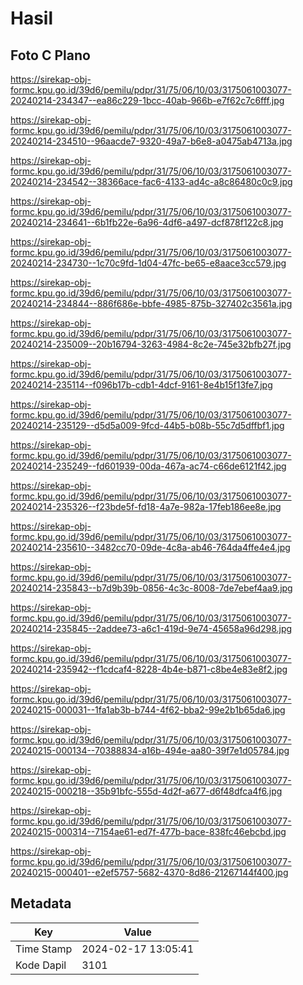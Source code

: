 # Hasil

## Foto C Plano

https://sirekap-obj-formc.kpu.go.id/39d6/pemilu/pdpr/31/75/06/10/03/3175061003077-20240214-234347--ea86c229-1bcc-40ab-966b-e7f62c7c6fff.jpg

https://sirekap-obj-formc.kpu.go.id/39d6/pemilu/pdpr/31/75/06/10/03/3175061003077-20240214-234510--96aacde7-9320-49a7-b6e8-a0475ab4713a.jpg

https://sirekap-obj-formc.kpu.go.id/39d6/pemilu/pdpr/31/75/06/10/03/3175061003077-20240214-234542--38366ace-fac6-4133-ad4c-a8c86480c0c9.jpg

https://sirekap-obj-formc.kpu.go.id/39d6/pemilu/pdpr/31/75/06/10/03/3175061003077-20240214-234641--6b1fb22e-6a96-4df6-a497-dcf878f122c8.jpg

https://sirekap-obj-formc.kpu.go.id/39d6/pemilu/pdpr/31/75/06/10/03/3175061003077-20240214-234730--1c70c9fd-1d04-47fc-be65-e8aace3cc579.jpg

https://sirekap-obj-formc.kpu.go.id/39d6/pemilu/pdpr/31/75/06/10/03/3175061003077-20240214-234844--886f686e-bbfe-4985-875b-327402c3561a.jpg

https://sirekap-obj-formc.kpu.go.id/39d6/pemilu/pdpr/31/75/06/10/03/3175061003077-20240214-235009--20b16794-3263-4984-8c2e-745e32bfb27f.jpg

https://sirekap-obj-formc.kpu.go.id/39d6/pemilu/pdpr/31/75/06/10/03/3175061003077-20240214-235114--f096b17b-cdb1-4dcf-9161-8e4b15f13fe7.jpg

https://sirekap-obj-formc.kpu.go.id/39d6/pemilu/pdpr/31/75/06/10/03/3175061003077-20240214-235129--d5d5a009-9fcd-44b5-b08b-55c7d5dffbf1.jpg

https://sirekap-obj-formc.kpu.go.id/39d6/pemilu/pdpr/31/75/06/10/03/3175061003077-20240214-235249--fd601939-00da-467a-ac74-c66de6121f42.jpg

https://sirekap-obj-formc.kpu.go.id/39d6/pemilu/pdpr/31/75/06/10/03/3175061003077-20240214-235326--f23bde5f-fd18-4a7e-982a-17feb186ee8e.jpg

https://sirekap-obj-formc.kpu.go.id/39d6/pemilu/pdpr/31/75/06/10/03/3175061003077-20240214-235610--3482cc70-09de-4c8a-ab46-764da4ffe4e4.jpg

https://sirekap-obj-formc.kpu.go.id/39d6/pemilu/pdpr/31/75/06/10/03/3175061003077-20240214-235843--b7d9b39b-0856-4c3c-8008-7de7ebef4aa9.jpg

https://sirekap-obj-formc.kpu.go.id/39d6/pemilu/pdpr/31/75/06/10/03/3175061003077-20240214-235845--2addee73-a6c1-419d-9e74-45658a96d298.jpg

https://sirekap-obj-formc.kpu.go.id/39d6/pemilu/pdpr/31/75/06/10/03/3175061003077-20240214-235942--f1cdcaf4-8228-4b4e-b871-c8be4e83e8f2.jpg

https://sirekap-obj-formc.kpu.go.id/39d6/pemilu/pdpr/31/75/06/10/03/3175061003077-20240215-000031--1fa1ab3b-b744-4f62-bba2-99e2b1b65da6.jpg

https://sirekap-obj-formc.kpu.go.id/39d6/pemilu/pdpr/31/75/06/10/03/3175061003077-20240215-000134--70388834-a16b-494e-aa80-39f7e1d05784.jpg

https://sirekap-obj-formc.kpu.go.id/39d6/pemilu/pdpr/31/75/06/10/03/3175061003077-20240215-000218--35b91bfc-555d-4d2f-a677-d6f48dfca4f6.jpg

https://sirekap-obj-formc.kpu.go.id/39d6/pemilu/pdpr/31/75/06/10/03/3175061003077-20240215-000314--7154ae61-ed7f-477b-bace-838fc46ebcbd.jpg

https://sirekap-obj-formc.kpu.go.id/39d6/pemilu/pdpr/31/75/06/10/03/3175061003077-20240215-000401--e2ef5757-5682-4370-8d86-21267144f400.jpg


## Metadata

| Key        | Value               |
| ---------- | ------------------- |
| Time Stamp | 2024-02-17 13:05:41 |
| Kode Dapil | 3101                |



